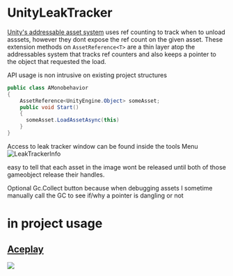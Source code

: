 # UnityLeakTracker

[Unity's addressable asset system](https://docs.unity3d.com/Packages/com.unity.addressables@1.19/manual/index.html) uses ref counting to track when to unload asssets, however they dont expose the ref count on the given asset. These extension methods on `AssetReference<T>` are a thin layer atop the addressables system that tracks ref counters and also keeps a pointer to the object that requested the load.

API usage is non intrusive on existing project structures

```cs
public class AMonobehavior
{
    AssetReference<UnityEngine.Object> someAsset;
    public void Start()
    {
      someAsset.LoadAssetAsync(this)
    }
}
```

Access to leak tracker window can be found inside the tools Menu
![LeakTrackerInfo](https://user-images.githubusercontent.com/26536123/150235470-84d2c7a1-386f-4b3b-9ba6-3cfefdd5ebbb.png)

easy to tell that each asset in the image wont be released until both of those gameobject release their handles.

Optional Gc.Collect button because when debugging assets I sometime manually call the GC to see if/why a pointer is dangling or not

# in project usage
## [Aceplay](https://apps.apple.com/us/app/ace-play/id1481622112)
![](https://image.winudf.com/v2/image1/Y29tLmp1bXBidXR0b25zdHVkaW8uYWNlcGxheV9pY29uXzE1ODE3Mzc0MzFfMDcw/icon.png?w=&fakeurl=1)

